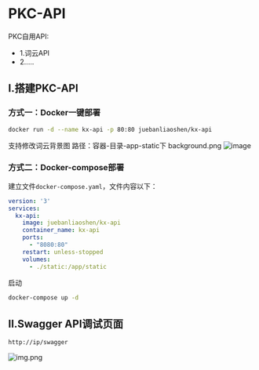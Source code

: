 # PKC-API
PKC自用API:
- 1.词云API
- 2.....

## Ⅰ.搭建PKC-API
### 方式一：Docker一键部署
```bash
docker run -d --name kx-api -p 80:80 juebanliaoshen/kx-api
```
支持修改词云背景图
路径：容器-目录-app-static下
background.png
![image](https://github.com/user-attachments/assets/5956d36d-e952-4585-af49-dce305d48589)

### 方式二：Docker-compose部署
建立文件`docker-compose.yaml`，文件内容以下：
```yaml
version: '3'
services:
  kx-api:
    image: juebanliaoshen/kx-api
    container_name: kx-api
    ports:
      - "8080:80"
    restart: unless-stopped
    volumes:
      - ./static:/app/static
```
启动
```bash
docker-compose up -d
```
## Ⅱ.Swagger API调试页面
```html
http://ip/swagger
```
![img.png](swagger.png)


